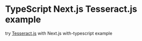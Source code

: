 # TypeScript Next.js Tesseract.js example

try [Tesseract.js](https://tesseract.projectnaptha.com/) with Next.js with-typescript example
